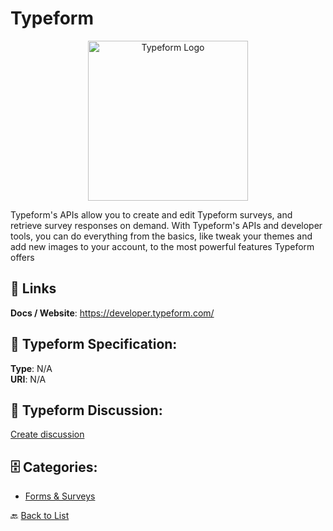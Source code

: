 # Typeform
<p align="center">
    <img width="256" src="https://raw.githubusercontent.com/apis-list/apis-list/main/apis/typeform/logo_256x256.png" alt="Typeform Logo"/>
</p>

Typeform's APIs allow you to create and edit Typeform surveys, and retrieve survey responses on demand. With Typeform's APIs and developer tools, you can do everything from the basics, like tweak your themes and add new images to your account, to the most powerful features Typeform offers

##  🔗 Links
**Docs / Website**: https://developer.typeform.com/

## 🧬 Typeform Specification:
**Type**: N/A  
**URI**: N/A

## 💬 Typeform Discussion:
[Create discussion](https://github.com/apis-list/apis-list/discussions/new)

## 🗄️ Categories:
- [Forms & Surveys](https://github.com/apis-list/apis-list#forms--surveys-)




🔙 [Back to List](https://github.com/apis-list/apis-list)
